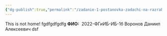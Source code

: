 ```yaml
---
{"dg-publish":true,"permalink":"/zadanie-1-postanovka-zadachi-na-razrabotku-strapi/","tags":["gardenEntry"]}
---
```


This is not home!
fgdfgdfgdfg
**ФИО:**  2022-ФГиИБ-ИБ-1б Воронов Даниил Алексеевич 
dsf